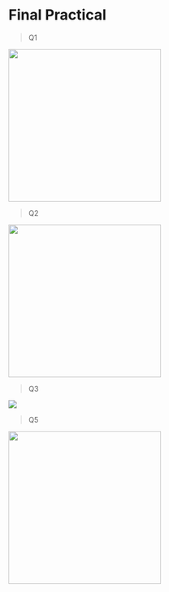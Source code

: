 # Final Practical
> Q1
<img src="https://github.com/dhanjiRajput/CPP_Jay_Sir/assets/147084804/6f472d90-0522-4ec0-844c-744a91484648" width="300px">

>Q2

<img src="https://github.com/dhanjiRajput/CPP_Jay_Sir/assets/147084804/ec1bf83d-4868-4b5a-9f69-42b91d0be8d1" width="300px">

>Q3

<img src="https://github.com/dhanjiRajput/CPP_Jay_Sir/assets/147084804/5d0def6d-618a-4892-802b-a0d9791c2641" widht="300px">

>Q5

<img src="https://github.com/dhanjiRajput/CPP_Jay_Sir/assets/147084804/4f965cdd-c2b5-4bdf-ad6b-8e315ce53cfb" width="300px">

